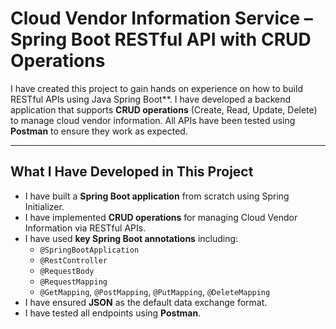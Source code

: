 
# Cloud Vendor Information Service – Spring Boot RESTful API with CRUD Operations

I have created this project to gain hands on experience on how to build RESTful APIs using Java Spring Boot**.
I have developed a backend application that supports **CRUD operations** (Create, Read, Update, Delete) to manage cloud vendor information. All APIs have been tested using **Postman** to ensure they work as expected.

---

## What I Have Developed in This Project

- I have built a **Spring Boot application** from scratch using Spring Initializer.  
- I have implemented **CRUD operations** for managing Cloud Vendor Information via RESTful APIs.  
- I have used **key Spring Boot annotations** including:  
  - `@SpringBootApplication`  
  - `@RestController`  
  - `@RequestBody`  
  - `@RequestMapping`  
  - `@GetMapping`, `@PostMapping`, `@PutMapping`, `@DeleteMapping`  
- I have ensured **JSON** as the default data exchange format.  
- I have tested all endpoints using **Postman**.
